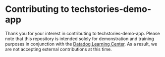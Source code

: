 # Contributing to techstories-demo-app

Thank you for your interest in contributing to techstories-demo-app. Please note that this repository is intended solely for demonstration and training purposes in conjunction with the [Datadog Learning Center](https://learn.datadoghq.com). As a result, we are not accepting external contributions at this time.
